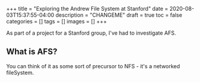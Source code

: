 +++
title = "Exploring the Andrew File System at Stanford"
date = 2020-08-03T15:37:55-04:00
description = "CHANGEME"
draft = true
toc = false
categories = []
tags = []
images = []
+++

As part of a project for a Stanford group, I've had to investigate AFS.

## What is AFS?

You can think of it as some sort of precursor to NFS - it's a networked fileSystem.